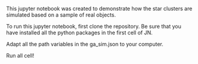 This jupyter notebook was created to demonstrate how the star clusters are simulated based on a sample of real objects.

To run this jupyter notebook, first clone the repository. Be sure that you have installed all the python packages in the first cell of JN.

Adapt all the path variables in the ga_sim.json to your computer.

Run all cell!

